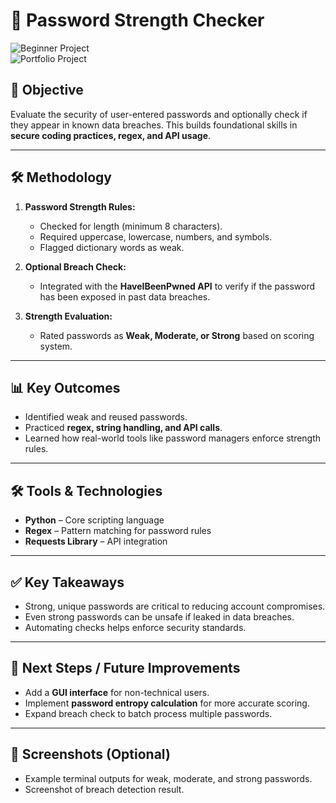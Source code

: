 # 🔑 Password Strength Checker  

![Beginner Project](https://img.shields.io/badge/Level-Beginner-blue)  
![Portfolio Project](https://img.shields.io/badge/Portfolio-Yes-purple)  

## 📌 Objective  
Evaluate the security of user-entered passwords and optionally check if they appear in known data breaches. This builds foundational skills in **secure coding practices, regex, and API usage**.  

---  

## 🛠️ Methodology  
1. **Password Strength Rules:**  
   - Checked for length (minimum 8 characters).  
   - Required uppercase, lowercase, numbers, and symbols.  
   - Flagged dictionary words as weak.  

2. **Optional Breach Check:**  
   - Integrated with the **HaveIBeenPwned API** to verify if the password has been exposed in past data breaches.  

3. **Strength Evaluation:**  
   - Rated passwords as **Weak, Moderate, or Strong** based on scoring system.  

---  

## 📊 Key Outcomes  
- Identified weak and reused passwords.  
- Practiced **regex, string handling, and API calls**.  
- Learned how real-world tools like password managers enforce strength rules.  

---  

## 🛠️ Tools & Technologies  
- **Python** – Core scripting language  
- **Regex** – Pattern matching for password rules  
- **Requests Library** – API integration  

---  

## ✅ Key Takeaways  
- Strong, unique passwords are critical to reducing account compromises.  
- Even strong passwords can be unsafe if leaked in data breaches.  
- Automating checks helps enforce security standards.  

---  

## 🚀 Next Steps / Future Improvements  
- Add a **GUI interface** for non-technical users.  
- Implement **password entropy calculation** for more accurate scoring.  
- Expand breach check to batch process multiple passwords.  

---  

## 📸 Screenshots (Optional)  
- Example terminal outputs for weak, moderate, and strong passwords.  
- Screenshot of breach detection result.  

